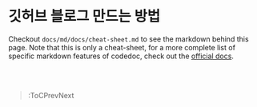 # 깃허브 블로그 만드는 방법

Checkout `docs/md/docs/cheat-sheet.md` to see the markdown behind this page. Note that this is only
a cheat-sheet, for a more complete list of specific markdown features of codedoc, check out the [official docs](https://codedoc.cc).



<br>

<br>


> :ToCPrevNext